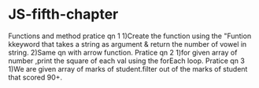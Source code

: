 # JS-fifth-chapter
Functions and method
pratice qn 1
1)Create the  function using the "Funtion kkeyword that takes a string as argument & return the number of vowel in string.
2)Same qn with arrow function.
Pratice qn 2
1)for given array of number ,print the square of each val using the forEach loop.
Pratice qn 3
1)We are given array of marks of student.filter out of the marks of student that scored 90+.